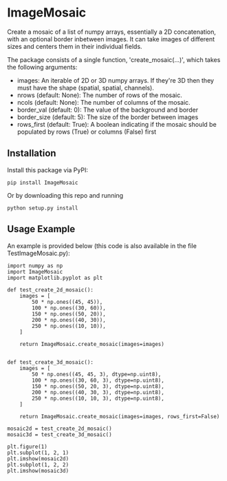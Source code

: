 # ImageMosaic
Create a mosaic of a list of numpy arrays, essentially a 2D concatenation, with an optional border inbetween images. It can take images of different sizes and centers them in their individual fields.

The package consists of a single function, 'create_mosaic(...)', which takes the following arguments:
* images: An iterable of 2D or 3D numpy arrays. If they're 3D then they must have the shape (spatial, spatial, channels).
* nrows (default: None): The number of rows of the mosaic.
* ncols (default: None): The number of columns of the mosaic.
* border_val (default: 0): The value of the background and border
* border_size (default: 5): The size of the border between images
* rows_first (default: True): A boolean indicating if the mosaic should be populated by rows (True) or columns (False) first

## Installation
Install this package via PyPI:

    pip install ImageMosaic

Or by downloading this repo and running

    python setup.py install

## Usage Example
An example is provided below (this code is also available in the file TestImageMosaic.py):

    import numpy as np
    import ImageMosaic
    import matplotlib.pyplot as plt
    
    def test_create_2d_mosaic():
        images = [
            50 * np.ones((45, 45)),
            100 * np.ones((30, 60)),
            150 * np.ones((50, 20)),
            200 * np.ones((40, 30)),
            250 * np.ones((10, 10)),
        ]

        return ImageMosaic.create_mosaic(images=images)


    def test_create_3d_mosaic():
        images = [
            50 * np.ones((45, 45, 3), dtype=np.uint8),
            100 * np.ones((30, 60, 3), dtype=np.uint8),
            150 * np.ones((50, 20, 3), dtype=np.uint8),
            200 * np.ones((40, 30, 3), dtype=np.uint8),
            250 * np.ones((10, 10, 3), dtype=np.uint8),
        ]

        return ImageMosaic.create_mosaic(images=images, rows_first=False)

    mosaic2d = test_create_2d_mosaic()
    mosaic3d = test_create_3d_mosaic()
    
    plt.figure(1)
    plt.subplot(1, 2, 1)
    plt.imshow(mosaic2d)
    plt.subplot(1, 2, 2)
    plt.imshow(mosaic3d)
